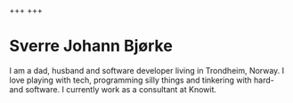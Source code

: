 +++
+++

# Sverre Johann Bjørke

I am a dad, husband and software developer living in Trondheim, Norway. I love playing with tech, programming silly things and tinkering with hard- and software. I currently work as a consultant at Knowit.
